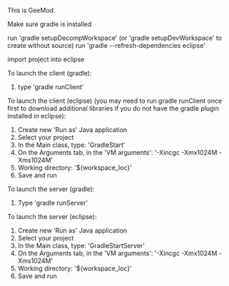 This is GeeMod.

Make sure gradle is installed

run 'gradle setupDecompWorkspace' (or 'gradle setupDevWorkspace' to create without source)
run 'gradle --refresh-dependencies eclipse'

import project into eclipse

To launch the client (gradle):
1. type 'gradle runClient'

To launch the client (eclipse) (you may need to run gradle runClient once first to download additional libraries if you do not have the gradle plugin installed in eclipse):
1. Create new 'Run as' Java application
2. Select your project
3. In the Main class, type: 'GradleStart'
4. On the Arguments tab, in the 'VM arguments': '-Xincgc -Xmx1024M -Xms1024M'
5. Working directory: '${workspace_loc}'
6. Save and run

To launch the server (gradle):
1. Type 'gradle runServer'

To launch the server (eclipse):
1. Create new 'Run as' Java application
2. Select your project
3. In the Main class, type: 'GradleStartServer'
4. On the Arguments tab, in the 'VM arguments': '-Xincgc -Xmx1024M -Xms1024M'
5. Working directory: '${workspace_loc}'
6. Save and run